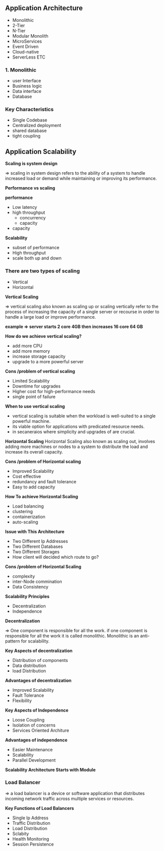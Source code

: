 ## Application Architecture

- Monolithic
- 2-Tier
- N-Tier
- Modular Monolith
- MicroServices
- Event Driven
- Cloud-native
- ServerLess ETC

### 1. Monolithic

- user Interface
- Business logic
- Data interface
- Database

### Key Characteristics

- Single Codebase
- Centralized deployment
- shared database
- tight coupling

## Application Scalability

**Scaling is system design**

⇒ scaling in system design refers to the ability of a system to handle increased load or demand while maintaining or improving its performance.

**Performance vs scaling**

**performance**

- Low latency
- high throughput
  - concurrency
  - capacity
- capacity

**Scalability**

- subset of performance
- High throughput
- scale both up and down

### There are two types of scaling

- Vertical
- Horizontal

**Vertical Scaling**

⇒ vertical scaling also known as scaling up or scaling vertically refer to the process of increasing the capacity of a single server or recourse in order to handle a large load or improve performance.

**example ⇒ server starts 2 core 4GB then increases 16 core 64 GB**

**How do we achieve vertical scaling?**

- add more CPU
- add more memory
- increase storage capacity
- upgrade to a more powerful server

**Cons /problem of vertical scaling**

- Limited Scalability
- Downtime for upgrades
- Higher cost for high-performance needs
- single point of failure

**When to use vertical scaling**

- vertical scaling is suitable when the workload is well-suited to a single powerful machine.
- its viable option for applications with predicated resource needs.
- in secaneraios where simplicity and upgrades of are crucial.

**Horizontal Scaling**
Horizontal Scaling also known as scaling out, involves adding more machines or nodes to a system to distribute the load and increase its overall capacity.

**Cons /problem of Horizontal scaling**

- Improved Scalability
- Cost effective
- redundancy and fault tolerance
- Easy to add capacity

**How To achieve Horizontal Scaling**

- Load balancing
- clustering
- containerization
- auto-scaling

**Issue with This Architecture**

- Two Different Ip Addresses
- Two Different Databases
- Two Different Storages
- How client will decided which route to go?

**Cons /problem of Horizontal Scaling**

- complexity
- inter-Node commination
- Data Consistency

**Scalability Principles**

- Decentralization
- Independence

**Decentralization**

⇒ One component is responsible for all the work. if one component is responsible for all the work it is called monolithic. Monolithic is an anti-pattern for scalability.

**Key Aspects of decentralization**

- Distribution of components
- Data distribution
- load Distribution

**Advantages of decentralization**

- Improved Scalability
- Fault Tolerance
- Flexibility

**Key Aspects of Independence**

- Loose Coupling
- Isolation of concerns
- Services Oriented Architure

**Advantages of independence**

- Easier Maintenance
- Scalability
- Parallel Development

**Scalability Architecture Starts with Module**

### Load Balancer

⇒ a load balancer is a device or software application that distributes incoming network traffic across multiple services or resources.

**Key Functions of Load Balancers**

- Single Ip Address
- Traffic Distribution
- Load Distribution
- Sclabity
- Health Monitoring
- Session Persistence
